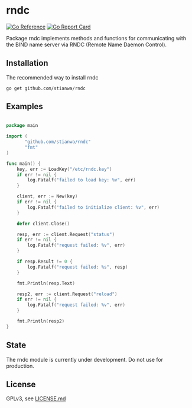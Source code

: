 # rndc
[![Go Reference](https://pkg.go.dev/badge/github.com/stianwa/rndc.svg)](https://pkg.go.dev/github.com/stianwa/rndc) [![Go Report Card](https://goreportcard.com/badge/github.com/stianwa/rndc)](https://goreportcard.com/report/github.com/stianwa/rndc)

Package rndc implements methods and functions for communicating with the
BIND name server via RNDC (Remote Name Daemon Control).

Installation
------------

The recommended way to install rndc

```
go get github.com/stianwa/rndc
```

Examples
--------

```go

package main
 
import (
       "github.com/stianwa/rndc"
       "fmt"
)

func main() {
	key, err := LoadKey("/etc/rndc.key")
	if err != nil {
		log.Fatalf("failed to load key: %v", err)
	}

	client, err := New(key)
	if err != nil {
		log.Fatalf("failed to initialize client: %v", err)
	}

	defer client.Close()

	resp, err := client.Request("status")
	if err != nil {
		log.Fatalf("request failed: %v", err)
	}

	if resp.Result != 0 {
		log.Fatalf("request failed: %s", resp)
	}

	fmt.Println(resp.Text)

	resp2, err := client.Request("reload")
	if err != nil {
		log.Fatalf("request failed: %v", err)
	}

	fmt.Println(resp2)
}
```

State
-------
The rndc module is currently under development. Do not use for production.


License
-------

GPLv3, see [LICENSE.md](LICENSE.md)
